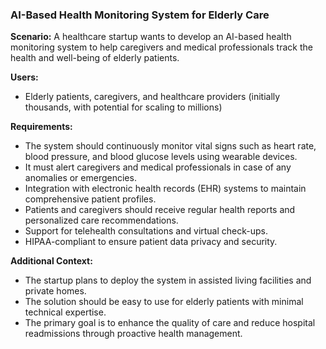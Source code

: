 ### AI-Based Health Monitoring System for Elderly Care

**Scenario:**
A healthcare startup wants to develop an AI-based health monitoring system to help caregivers and medical professionals track the health and well-being of elderly patients.

**Users:**

- Elderly patients, caregivers, and healthcare providers (initially thousands, with potential for scaling to millions)

**Requirements:**

- The system should continuously monitor vital signs such as heart rate, blood pressure, and blood glucose levels using wearable devices.
- It must alert caregivers and medical professionals in case of any anomalies or emergencies.
- Integration with electronic health records (EHR) systems to maintain comprehensive patient profiles.
- Patients and caregivers should receive regular health reports and personalized care recommendations.
- Support for telehealth consultations and virtual check-ups.
- HIPAA-compliant to ensure patient data privacy and security.

**Additional Context:**

- The startup plans to deploy the system in assisted living facilities and private homes.
- The solution should be easy to use for elderly patients with minimal technical expertise.
- The primary goal is to enhance the quality of care and reduce hospital readmissions through proactive health management.
